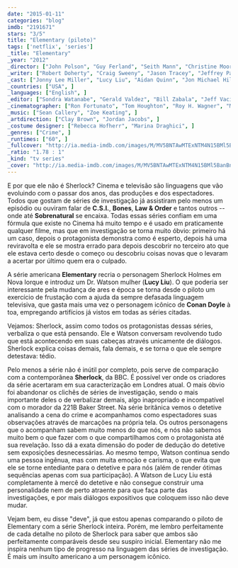```yaml
---
date: "2015-01-11"
categories: "blog"
imdb: "2191671"
stars: "3/5"
title: "Elementary (piloto)"
tags: ['netflix', 'series']
_title: "Elementary"
_year: "2012"
_director: ["John Polson", "Guy Ferland", "Seith Mann", "Christine Moore", "Larry Teng", "Jerry Levine", "Aaron Lipstadt", "Ron Fortunato", "Andrew Bernstein", ]
_writer: ["Robert Doherty", "Craig Sweeny", "Jason Tracey", "Jeffrey Paul King", "Bob Goodman", "Liz Friedman", "Robert Hewitt Wolfe", "Arthur Conan Doyle", "Corinne Brinkerhoff", ]
_cast: ["Jonny Lee Miller", "Lucy Liu", "Aidan Quinn", "Jon Michael Hill", ]
_countries: ["USA", ]
_languages: ["English", ]
_editor: ["Sondra Watanabe", "Gerald Valdez", "Bill Zabala", "Jeff Vacirca", "Victor Du Bois", "Joe Hobeck", "Sang Han", ]
_cinematographer: ["Ron Fortunato", "Tom Houghton", "Roy H. Wagner", "Mauricio Rubinstein", "Peter Reniers", ]
_music: ["Sean Callery", "Zoe Keating", ]
_artdirection: ["Clay Brown", "Jordan Jacobs", ]
_costume designer: ["Rebecca Hofherr", "Marina Draghici", ]
_genres: ["Crime", ]
_runtimes: ["60", ]
_fullcover: "http://ia.media-imdb.com/images/M/MV5BNTAwMTExNTM4N15BMl5BanBnXkFtZTcwOTkwOTgxOA@@.jpg"
_ratio: "1.78 : 1"
_kind: "tv series"
_cover: "http://ia.media-imdb.com/images/M/MV5BNTAwMTExNTM4N15BMl5BanBnXkFtZTcwOTkwOTgxOA@@._V1._SX92_SY140_.jpg"
---
```

E por que ele não é Sherlock? Cinema e televisão são linguagens que vão evoluindo com o passar dos anos, das produções e dos espectadores. Todos que gostam de séries de investigação já assistiram pelo menos um episódio ou ouviram falar de __C.S.I.__, __Bones__, __Law & Order__ e tantos outros -- onde até __Sobrenatural__ se encaixa. Todas essas séries confiam em uma fórmula que existe no Cinema há muito tempo e é usado em praticamente qualquer filme, mas que em investigação se torna muito óbvio: primeiro há um caso, depois o protagonista demonstra como é esperto, depois há uma reviravolta e ele se mostra errado para depois descobrir no terceiro ato que ele estava certo desde o começo ou descobriu coisas novas que o levaram a acertar por último quem era o culpado.

A série americana __Elementary__ recria o personagem Sherlock Holmes em Nova Iorque e introduz um Dr. Watson mulher (__Lucy Liu__). O que poderia ser interessante pela mudança de ares e época se torna desde o piloto um exercício de frustação com a ajuda da sempre defasada linguagem televisiva, que gasta mais uma vez o personagem icônico de __Conan Doyle__ à toa, empregando artifícios já vistos em todas as séries citadas.

Vejamos: Sherlock, assim como todos os protagonistas dessas séries, verbaliza o que está pensando. Ele e Watson conversam revolvendo tudo que está acontecendo em suas cabeças através unicamente de diálogos. Sherlock explica coisas demais, fala demais, e se torna o que ele sempre detestava: tédio.

Pelo menos a série não é inútil por completo, pois serve de comparação com a contemporânea __Sherlock__, da BBC. É possível ver onde os criadores da série acertaram em sua caracterização em Londres atual. O mais óbvio foi abandonar os clichês de séries de investigação, sendo o mais importante deles o de verbalizar demais, algo inapropriado e incompatível com o morador da 221B Baker Street. Na série britânica vemos o detetive analisando a cena do crime e acompanhamos como espectadores suas observações através de marcações na própria tela. Os outros personagens que o acompanham sabem muito menos do que nós, e nós não sabemos muito bem o que fazer com o que compartilhamos com o protagonista até sua revelação. Isso dá a exata dimensão do poder de dedução do detetive sem exposições desnecessárias. Ao mesmo tempo, Watson continua sendo uma pessoa ingênua, mas com muita emoção e carisma, o que evita que ele se torne entediante para o detetive e para nós (além de render ótimas sequências apenas com sua participação). A Watson de Lucy Liu está completamente à mercê do detetive e não consegue construir uma personalidade nem de perto atraente para que faça parte das investigações, e por mais diálogos expositivos que coloquem isso não deve mudar.

Vejam bem, eu disse "deve", já que estou apenas comparando o piloto de Elementary com a série Sherlock inteira. Porém, me lembro perfeitamente de cada detalhe no piloto de Sherlock para saber que ambos são perfeitamente comparáveis desde seu suspiro inicial. Elementary não me inspira nenhum tipo de progresso na linguagem das séries de investigação. É mais um insulto americano a um personagem icônico.
